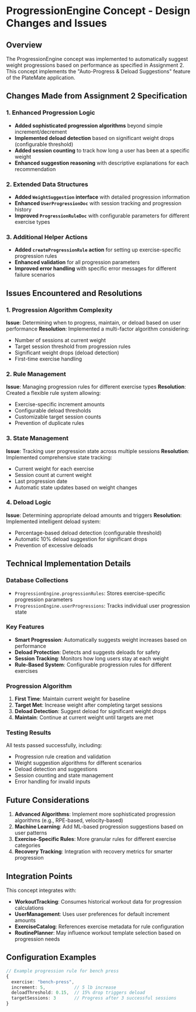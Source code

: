 # ProgressionEngine Concept - Design Changes and Issues

## Overview
The ProgressionEngine concept was implemented to automatically suggest weight progressions based on performance as specified in Assignment 2. This concept implements the "Auto-Progress & Deload Suggestions" feature of the PlateMate application.

## Changes Made from Assignment 2 Specification

### 1. Enhanced Progression Logic
- **Added sophisticated progression algorithms** beyond simple increment/decrement
- **Implemented deload detection** based on significant weight drops (configurable threshold)
- **Added session counting** to track how long a user has been at a specific weight
- **Enhanced suggestion reasoning** with descriptive explanations for each recommendation

### 2. Extended Data Structures
- **Added `WeightSuggestion` interface** with detailed progression information
- **Enhanced `UserProgressionDoc`** with session tracking and progression history
- **Improved `ProgressionRuleDoc`** with configurable parameters for different exercise types

### 3. Additional Helper Actions
- **Added `createProgressionRule` action** for setting up exercise-specific progression rules
- **Enhanced validation** for all progression parameters
- **Improved error handling** with specific error messages for different failure scenarios

## Issues Encountered and Resolutions

### 1. Progression Algorithm Complexity
**Issue**: Determining when to progress, maintain, or deload based on user performance
**Resolution**: Implemented a multi-factor algorithm considering:
- Number of sessions at current weight
- Target session threshold from progression rules
- Significant weight drops (deload detection)
- First-time exercise handling

### 2. Rule Management
**Issue**: Managing progression rules for different exercise types
**Resolution**: Created a flexible rule system allowing:
- Exercise-specific increment amounts
- Configurable deload thresholds
- Customizable target session counts
- Prevention of duplicate rules

### 3. State Management
**Issue**: Tracking user progression state across multiple sessions
**Resolution**: Implemented comprehensive state tracking:
- Current weight for each exercise
- Session count at current weight
- Last progression date
- Automatic state updates based on weight changes

### 4. Deload Logic
**Issue**: Determining appropriate deload amounts and triggers
**Resolution**: Implemented intelligent deload system:
- Percentage-based deload detection (configurable threshold)
- Automatic 10% deload suggestion for significant drops
- Prevention of excessive deloads

## Technical Implementation Details

### Database Collections
- `ProgressionEngine.progressionRules`: Stores exercise-specific progression parameters
- `ProgressionEngine.userProgressions`: Tracks individual user progression state

### Key Features
- **Smart Progression**: Automatically suggests weight increases based on performance
- **Deload Protection**: Detects and suggests deloads for safety
- **Session Tracking**: Monitors how long users stay at each weight
- **Rule-Based System**: Configurable progression rules for different exercises

### Progression Algorithm
1. **First Time**: Maintain current weight for baseline
2. **Target Met**: Increase weight after completing target sessions
3. **Deload Detection**: Suggest deload for significant weight drops
4. **Maintain**: Continue at current weight until targets are met

### Testing Results
All tests passed successfully, including:
- Progression rule creation and validation
- Weight suggestion algorithms for different scenarios
- Deload detection and suggestions
- Session counting and state management
- Error handling for invalid inputs

## Future Considerations
1. **Advanced Algorithms**: Implement more sophisticated progression algorithms (e.g., RPE-based, velocity-based)
2. **Machine Learning**: Add ML-based progression suggestions based on user patterns
3. **Exercise-Specific Rules**: More granular rules for different exercise categories
4. **Recovery Tracking**: Integration with recovery metrics for smarter progression

## Integration Points
This concept integrates with:
- **WorkoutTracking**: Consumes historical workout data for progression calculations
- **UserManagement**: Uses user preferences for default increment amounts
- **ExerciseCatalog**: References exercise metadata for rule configuration
- **RoutinePlanner**: May influence workout template selection based on progression needs

## Configuration Examples
```typescript
// Example progression rule for bench press
{
  exercise: "bench-press",
  increment: 5,           // 5 lb increase
  deloadThreshold: 0.15,  // 15% drop triggers deload
  targetSessions: 3       // Progress after 3 successful sessions
}
```
